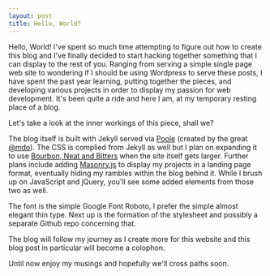 ```yaml
---
layout: post
title: Hello, World?
---
```


Hello, World!  I've spent so much time attempting to figure out how to create this blog and I've finally decided to start
hacking together something that I can display to the rest of you.  Ranging from serving a simple single page web site to wondering if I should be using Wordpress to serve these posts, I have spent the past year learning, putting together
the pieces, and developing various projects in order to display my passion for web development.  It's been quite a ride
and here I am, at my temporary resting place of a blog.

Let's take a look at the inner workings of this piece, shall we?

The blog itself is built with Jekyll served via [Poole](www.getpoole.com) (created by the great [@mdo](markdotto.com)).
The CSS is complied from Jekyll as well but I plan on expanding it to use [Bourbon, Neat and Bitters](http://bourbon.io/) when the site itself gets larger.  Further plans include adding [Masonry.js](http://masonry.desandro.com/) to display my projects in a landing page format, eventually hiding my rambles within the blog behind it.  While I brush up on JavaScript and jQuery, you'll see some added elements from those two as well.

The font is the simple Google Font Roboto, I prefer the simple almost elegant thin type.  Next up is the formation of the stylesheet and possibly a separate Github repo concerning that.

The blog will follow my journey as I create more for this website and this blog post in particular will become a colophon.

Until now enjoy my musings and hopefully we'll cross paths soon.
